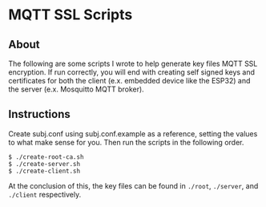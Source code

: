 # MQTT SSL Scripts

## About

The following are some scripts I wrote to help generate key files MQTT SSL
encryption. If run correctly, you will end with creating self signed keys
and certificates for both the client (e.x. embedded device like the ESP32) and
the server (e.x. Mosquitto MQTT broker).

## Instructions

Create subj.conf using subj.conf.example as a reference, setting the values
to what make sense for you. Then run the scripts in the following order.

```
$ ./create-root-ca.sh
$ ./create-server.sh
$ ./create-client.sh
```

At the conclusion of this, the key files can be found in `./root`, `./server`,
and `./client` respectively.
